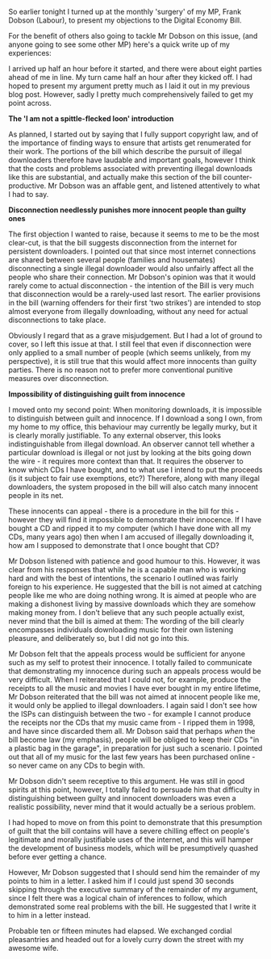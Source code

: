 <!--
.. title: Result of MP visit - I suck
.. slug: result-of-mp-visit-i-suck
.. date: 2009-12-04 23:23:09-06:00
.. tags: geek,imho,journal,politics
-->

So earlier tonight I turned up at the monthly 'surgery' of my MP, Frank
Dobson (Labour), to present my objections to the Digital Economy Bill.

For the benefit of others also going to tackle Mr Dobson on this issue,
(and anyone going to see some other MP) here's a quick write up of my
experiences:

I arrived up half an hour before it started, and there were about eight
parties ahead of me in line. My turn came half an hour after they kicked
off. I had hoped to present my argument pretty much as I laid it out in
my previous blog post. However, sadly I pretty much comprehensively
failed to get my point across.

**The 'I am not a spittle-flecked loon' introduction**

As planned, I started out by saying that I fully support copyright law,
and of the importance of finding ways to ensure that artists get
renumerated for their work. The portions of the bill which describe the
pursuit of illegal downloaders therefore have laudable and important
goals, however I think that the costs and problems associated with
preventing illegal downloads like this are substantial, and actually
make this section of the bill counter-productive. Mr Dobson was an
affable gent, and listened attentively to what I had to say.

**Disconnection needlessly punishes more innocent people than guilty
ones**

The first objection I wanted to raise, because it seems to me to be the
most clear-cut, is that the bill suggests disconnection from the
internet for persistent downloaders. I pointed out that since most
internet connections are shared between several people (families and
housemates) disconnecting a single illegal downloader would also
unfairly affect all the people who share their connection. Mr Dobson's
opinion was that it would rarely come to actual disconnection - the
intention of the Bill is very much that disconnection would be a
rarely-used last resort. The earlier provisions in the bill (warning
offenders for their first 'two strikes') are intended to stop almost
everyone from illegally downloading, without any need for actual
disconnections to take place.

Obviously I regard that as a grave misjudgement. But I had a lot of
ground to cover, so I left this issue at that. I still feel that even if
disconnection were only applied to a small number of people (which seems
unlikely, from my perspective), it is still true that this would affect
more innocents than guilty parties. There is no reason not to prefer
more conventional punitive measures over disconnection.

**Impossibility of distinguishing guilt from innocence**

I moved onto my second point: When monitoring downloads, it is
impossible to distinguish between guilt and innocence. If I download a
song I own, from my home to my office, this behaviour may currently be
legally murky, but it is clearly morally justifiable. To any external
observer, this looks indistinguishable from illegal download. An
observer cannot tell whether a particular download is illegal or not
just by looking at the bits going down the wire - it requires more
context than that. It requires the observer to know which CDs I have
bought, and to what use I intend to put the proceeds (is it subject to
fair use exemptions, etc?) Therefore, along with many illegal
downloaders, the system proposed in the bill will also catch many
innocent people in its net.

These innocents can appeal - there is a procedure in the bill for this -
however they will find it impossible to demonstrate their innocence. If
I have bought a CD and ripped it to my computer (which I have done with
all my CDs, many years ago) then when I am accused of illegally
downloading it, how am I supposed to demonstrate that I once bought that
CD?

Mr Dobson listened with patience and good humour to this. However, it
was clear from his responses that while he is a capable man who is
working hard and with the best of intentions, the scenario I outlined
was fairly foreign to his experience. He suggested that the bill is not
aimed at catching people like me who are doing nothing wrong. It is
aimed at people who are making a dishonest living by massive downloads
which they are somehow making money from. I don't believe that any such
people actually exist, never mind that the bill is aimed at them: The
wording of the bill clearly encompasses individuals downloading music
for their own listening pleasure, and deliberately so, but I did not go
into this.

Mr Dobson felt that the appeals process would be sufficient for anyone
such as my self to protest their innocence. I totally failed to
communicate that demonstrating my innocence during such an appeals
process would be very difficult. When I reiterated that I could not, for
example, produce the receipts to all the music and movies I have ever
bought in my entire lifetime, Mr Dobson reiterated that the bill was not
aimed at innocent people like me, it would only be applied to illegal
downloaders. I again said I don't see how the ISPs can distinguish
between the two - for example I cannot produce the receipts nor the CDs
that my music came from - I ripped them in 1998, and have since
discarded them all. Mr Dobson said that perhaps *when* the bill become
law (my emphasis), people will be obliged to keep their CDs "in a
plastic bag in the garage", in preparation for just such a scenario. I
pointed out that all of my music for the last few years has been
purchased online - so never came on any CDs to begin with.

Mr Dobson didn't seem receptive to this argument. He was still in good
spirits at this point, however, I totally failed to persuade him that
difficulty in distinguishing between guilty and innocent downloaders was
even a realistic possibility, never mind that it would actually be a
serious problem.

I had hoped to move on from this point to demonstrate that this
presumption of guilt that the bill contains will have a severe chilling
effect on people's legitimate and morally justifiable uses of the
internet, and this will hamper the development of business models, which
will be presumptively quashed before ever getting a chance.

However, Mr Dobson suggested that I should send him the remainder of my
points to him in a letter. I asked him if I could just spend 30 seconds
skipping through the executive summary of the remainder of my argument,
since I felt there was a logical chain of inferences to follow, which
demonstrated some real problems with the bill. He suggested that I write
it to him in a letter instead.

Probable ten or fifteen minutes had elapsed. We exchanged cordial
pleasantries and headed out for a lovely curry down the street with my
awesome wife.
